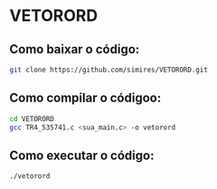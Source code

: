 # VETORORD

## Como baixar o código:
```bash
git clone https://github.com/simires/VETORORD.git
```

## Como compilar o códigoo:
```bash
cd VETORORD
gcc TR4_535741.c <sua_main.c> -o vetorord
```

## Como executar o código:
```bash
./vetorord
```